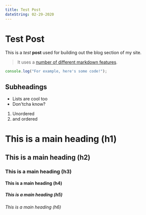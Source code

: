 ```yaml
---
title: Test Post
dateString: 02-29-2020
---
```


# Test Post

This is a _test_ **post** used for building out the blog section of my site.

> It uses a [number of different markdown features](http://google.com).

```js
console.log("For example, here's some code!");
```

## Subheadings

- Lists are cool too
- Don'tcha know?

1. Unordered
2. and ordered

# This is a main heading (h1)

## This is a main heading (h2)

### This is a main heading (h3)

#### This is a main heading (h4)

##### This is a main heading (h5)

###### This is a main heading (h6)
